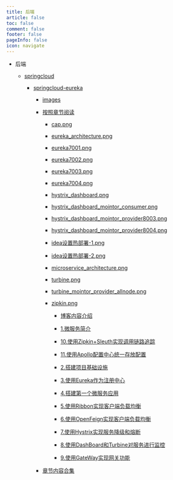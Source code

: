 ```yaml
---
title: 后端
article: false
toc: false
comment: false
footer: false
pageInfo: false
icon: navigate
---
```


- 后端

    - <a class="breadcrumb-link" href="springcloud">springcloud</a>

        - <a class="breadcrumb-link" href="springcloud/springcloud-eureka">springcloud-eureka</a>

            - <a class="breadcrumb-link" href="springcloud/springcloud-eureka/images">images</a>

            - <a class="breadcrumb-link" href="springcloud/springcloud-eureka/shardings">按照章节阅读</a>


                - <a class="breadcrumb-link" href="springcloud/springcloud-eureka/shardings/cap.png">cap.png</a>

                - <a class="breadcrumb-link" href="springcloud/springcloud-eureka/shardings/eureka_architecture.png">eureka_architecture.png</a>

                - <a class="breadcrumb-link" href="springcloud/springcloud-eureka/shardings/eureka7001.png">eureka7001.png</a>

                - <a class="breadcrumb-link" href="springcloud/springcloud-eureka/shardings/eureka7002.png">eureka7002.png</a>

                - <a class="breadcrumb-link" href="springcloud/springcloud-eureka/shardings/eureka7003.png">eureka7003.png</a>

                - <a class="breadcrumb-link" href="springcloud/springcloud-eureka/shardings/eureka7004.png">eureka7004.png</a>

                - <a class="breadcrumb-link" href="springcloud/springcloud-eureka/shardings/hystrix_dashboard.png">hystrix_dashboard.png</a>

                - <a class="breadcrumb-link" href="springcloud/springcloud-eureka/shardings/hystrix_dashboard_mointor_consumer.png">hystrix_dashboard_mointor_consumer.png</a>

                - <a class="breadcrumb-link" href="springcloud/springcloud-eureka/shardings/hystrix_dashboard_mointor_provider8003.png">hystrix_dashboard_mointor_provider8003.png</a>

                - <a class="breadcrumb-link" href="springcloud/springcloud-eureka/shardings/hystrix_dashboard_mointor_provider8004.png">hystrix_dashboard_mointor_provider8004.png</a>

                - <a class="breadcrumb-link" href="springcloud/springcloud-eureka/shardings/idea设置热部署-1.png">idea设置热部署-1.png</a>

                - <a class="breadcrumb-link" href="springcloud/springcloud-eureka/shardings/idea设置热部署-2.png">idea设置热部署-2.png</a>

                - <a class="breadcrumb-link" href="springcloud/springcloud-eureka/shardings/microservice_architecture.png">microservice_architecture.png</a>

                - <a class="breadcrumb-link" href="springcloud/springcloud-eureka/shardings/turbine.png">turbine.png</a>

                - <a class="breadcrumb-link" href="springcloud/springcloud-eureka/shardings/turbine_mointor_provider_allnode.png">turbine_mointor_provider_allnode.png</a>

                - <a class="breadcrumb-link" href="springcloud/springcloud-eureka/shardings/zipkin.png">zipkin.png</a>

                    - <a class="breadcrumb-link" href="springcloud/springcloud-eureka/shardings//springcloud-eureka-chapter-0.博客内容介绍.html">博客内容介绍</a>

                    - <a class="breadcrumb-link" href="springcloud/springcloud-eureka/shardings//springcloud-eureka-chapter-1.微服务简介.html">1.微服务简介</a>

                    - <a class="breadcrumb-link" href="springcloud/springcloud-eureka/shardings//springcloud-eureka-chapter-10.使用Zipkin+Sleuth实现调用链路追踪.html">10.使用Zipkin+Sleuth实现调用链路追踪</a>

                    - <a class="breadcrumb-link" href="springcloud/springcloud-eureka/shardings//springcloud-eureka-chapter-11.使用Apollo配置中心统一存放配置.html">11.使用Apollo配置中心统一存放配置</a>

                    - <a class="breadcrumb-link" href="springcloud/springcloud-eureka/shardings//springcloud-eureka-chapter-2.搭建项目基础设施.html">2.搭建项目基础设施</a>

                    - <a class="breadcrumb-link" href="springcloud/springcloud-eureka/shardings//springcloud-eureka-chapter-3.使用Eureka作为注册中心.html">3.使用Eureka作为注册中心</a>

                    - <a class="breadcrumb-link" href="springcloud/springcloud-eureka/shardings//springcloud-eureka-chapter-4.搭建第一个微服务应用.html">4.搭建第一个微服务应用</a>

                    - <a class="breadcrumb-link" href="springcloud/springcloud-eureka/shardings//springcloud-eureka-chapter-5.使用Ribbon实现客户端负载均衡.html">5.使用Ribbon实现客户端负载均衡</a>

                    - <a class="breadcrumb-link" href="springcloud/springcloud-eureka/shardings//springcloud-eureka-chapter-6.使用OpenFeign实现客户端负载均衡.html">6.使用OpenFeign实现客户端负载均衡</a>

                    - <a class="breadcrumb-link" href="springcloud/springcloud-eureka/shardings//springcloud-eureka-chapter-7.使用Hystrix实现服务降级和熔断.html">7.使用Hystrix实现服务降级和熔断</a>

                    - <a class="breadcrumb-link" href="springcloud/springcloud-eureka/shardings//springcloud-eureka-chapter-8.使用DashBoard和Turbine对服务进行监控.html">8.使用DashBoard和Turbine对服务进行监控</a>

                    - <a class="breadcrumb-link" href="springcloud/springcloud-eureka/shardings//springcloud-eureka-chapter-9.使用GateWay实现网关功能.html">9.使用GateWay实现网关功能</a>

            - <a class="breadcrumb-link" href="springcloud/springcloud-eureka/springcloud-eureka.html#intro">章节内容合集</a>
